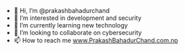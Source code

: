 - 👋 Hi, I’m @prakashbahadurchand
- 👀 I’m interested in development and security
- 🌱 I’m currently learning new technology
- 💞️ I’m looking to collaborate on cybersecurity
- 📫 How to reach me www.PrakashBahadurChand.com.np

<!---
prakashbahadurchand/prakashbahadurchand is a ✨ special ✨ repository because its `README.md` (this file) appears on your GitHub profile.
You can click the Preview link to take a look at your changes.
--->
